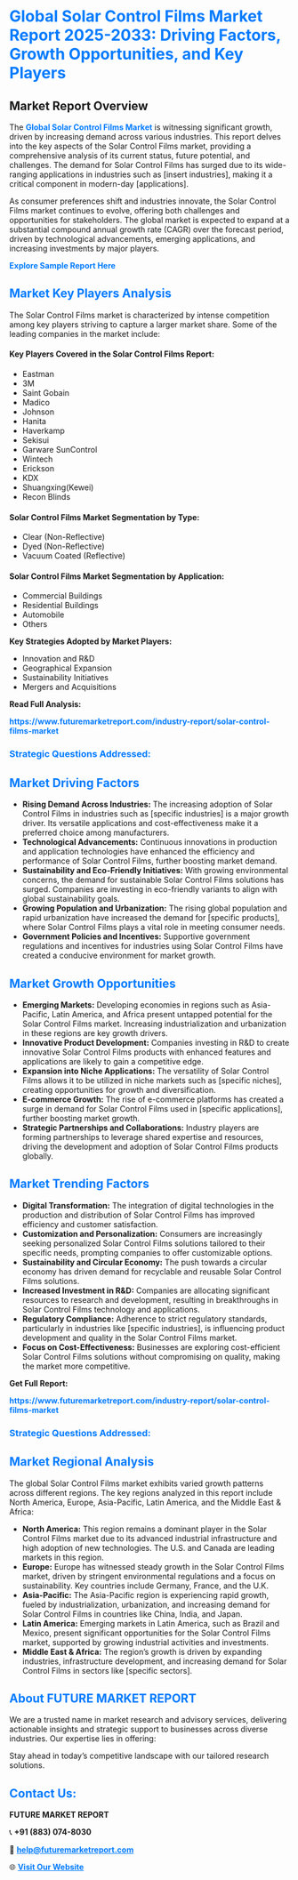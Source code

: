 <h1 style="color: #007BFF;">Global Solar Control Films Market Report 2025-2033: Driving Factors, Growth Opportunities, and Key Players</h1>

<section id="overview">
<h2>Market Report Overview</h2>
<p>The <a href="https://www.futuremarketreport.com/industry-report/solar-control-films-market" style="color: #007BFF; text-decoration: none;"><strong>Global Solar Control Films Market</strong></a> is witnessing significant growth, driven by increasing demand across various industries. This report delves into the key aspects of the Solar Control Films market, providing a comprehensive analysis of its current status, future potential, and challenges. The demand for Solar Control Films has surged due to its wide-ranging applications in industries such as [insert industries], making it a critical component in modern-day [applications].</p>
<p>As consumer preferences shift and industries innovate, the Solar Control Films market continues to evolve, offering both challenges and opportunities for stakeholders. The global market is expected to expand at a substantial compound annual growth rate (CAGR) over the forecast period, driven by technological advancements, emerging applications, and increasing investments by major players.</p>
</section>

<section id="overview">
<p><a href="https://www.futuremarketreport.com/request-sample/reportId=41635" style="color: #007BFF; text-decoration: none;"><strong>Explore Sample Report Here</strong></a></p>
</section>

<section id="key-players">
<h2 style="color: #007BFF;">Market Key Players Analysis</h2>
<p>The Solar Control Films market is characterized by intense competition among key players striving to capture a larger market share. Some of the leading companies in the market include:</p>
<h4>Key Players Covered in the Solar Control Films Report:</h4>
<ul><li>Eastman</li><li>3M</li><li>Saint Gobain</li><li>Madico</li><li>Johnson</li><li>Hanita</li><li>Haverkamp</li><li>Sekisui</li><li>Garware SunControl</li><li>Wintech</li><li>Erickson</li><li>KDX</li><li>Shuangxing(Kewei)</li><li>Recon Blinds</li></ul>
<h4>Solar Control Films Market Segmentation by Type:</h4>
<ul><li>Clear (Non-Reflective)</li><li>Dyed (Non-Reflective)</li><li>Vacuum Coated (Reflective)</li></ul>

<h4>Solar Control Films Market Segmentation by Application:</h4>
<ul><li>Commercial Buildings</li><li>Residential Buildings</li><li>Automobile</li><li>Others</li></ul>
<p><strong>Key Strategies Adopted by Market Players:</strong></p>
<ul>
<li>Innovation and R&D</li>
<li>Geographical Expansion</li>
<li>Sustainability Initiatives</li>
<li>Mergers and Acquisitions</li>
</ul>
</section>

<section>
<p><strong>Read Full Analysis: </strong></p><a href="https://www.futuremarketreport.com/industry-report/solar-control-films-market" style="color: #007BFF; text-decoration: none;"><strong>https://www.futuremarketreport.com/industry-report/solar-control-films-market</strong></a>
<h3 style="color: #007BFF;">Strategic Questions Addressed:</h3>
</section>

<section id="driving-factors">
<h2 style="color: #007BFF;">Market Driving Factors</h2>
<ul>
<li><strong>Rising Demand Across Industries:</strong> The increasing adoption of Solar Control Films in industries such as [specific industries] is a major growth driver. Its versatile applications and cost-effectiveness make it a preferred choice among manufacturers.</li>
<li><strong>Technological Advancements:</strong> Continuous innovations in production and application technologies have enhanced the efficiency and performance of Solar Control Films, further boosting market demand.</li>
<li><strong>Sustainability and Eco-Friendly Initiatives:</strong> With growing environmental concerns, the demand for sustainable Solar Control Films solutions has surged. Companies are investing in eco-friendly variants to align with global sustainability goals.</li>
<li><strong>Growing Population and Urbanization:</strong> The rising global population and rapid urbanization have increased the demand for [specific products], where Solar Control Films plays a vital role in meeting consumer needs.</li>
<li><strong>Government Policies and Incentives:</strong> Supportive government regulations and incentives for industries using Solar Control Films have created a conducive environment for market growth.</li>
</ul>
</section>

<section id="growth-opportunities">
<h2 style="color: #007BFF;">Market Growth Opportunities</h2>
<ul>
<li><strong>Emerging Markets:</strong> Developing economies in regions such as Asia-Pacific, Latin America, and Africa present untapped potential for the Solar Control Films market. Increasing industrialization and urbanization in these regions are key growth drivers.</li>
<li><strong>Innovative Product Development:</strong> Companies investing in R&D to create innovative Solar Control Films products with enhanced features and applications are likely to gain a competitive edge.</li>
<li><strong>Expansion into Niche Applications:</strong> The versatility of Solar Control Films allows it to be utilized in niche markets such as [specific niches], creating opportunities for growth and diversification.</li>
<li><strong>E-commerce Growth:</strong> The rise of e-commerce platforms has created a surge in demand for Solar Control Films used in [specific applications], further boosting market growth.</li>
<li><strong>Strategic Partnerships and Collaborations:</strong> Industry players are forming partnerships to leverage shared expertise and resources, driving the development and adoption of Solar Control Films products globally.</li>
</ul>
</section>

<section id="trending-factors">
<h2 style="color: #007BFF;">Market Trending Factors</h2>
<ul>
<li><strong>Digital Transformation:</strong> The integration of digital technologies in the production and distribution of Solar Control Films has improved efficiency and customer satisfaction.</li>
<li><strong>Customization and Personalization:</strong> Consumers are increasingly seeking personalized Solar Control Films solutions tailored to their specific needs, prompting companies to offer customizable options.</li>
<li><strong>Sustainability and Circular Economy:</strong> The push towards a circular economy has driven demand for recyclable and reusable Solar Control Films solutions.</li>
<li><strong>Increased Investment in R&D:</strong> Companies are allocating significant resources to research and development, resulting in breakthroughs in Solar Control Films technology and applications.</li>
<li><strong>Regulatory Compliance:</strong> Adherence to strict regulatory standards, particularly in industries like [specific industries], is influencing product development and quality in the Solar Control Films market.</li>
<li><strong>Focus on Cost-Effectiveness:</strong> Businesses are exploring cost-efficient Solar Control Films solutions without compromising on quality, making the market more competitive.</li>
</ul>
</section>

<section>
<p><strong>Get Full Report: </strong></p><a href="https://www.futuremarketreport.com/industry-report/solar-control-films-market" style="color: #007BFF; text-decoration: none;"><strong>https://www.futuremarketreport.com/industry-report/solar-control-films-market</strong></a>
<h3 style="color: #007BFF;">Strategic Questions Addressed:</h3>
</section>


<section id="regional-analysis">
<h2 style="color: #007BFF;">Market Regional Analysis</h2>
<p>The global Solar Control Films market exhibits varied growth patterns across different regions. The key regions analyzed in this report include North America, Europe, Asia-Pacific, Latin America, and the Middle East & Africa:</p>
<ul>
<li><strong>North America:</strong> This region remains a dominant player in the Solar Control Films market due to its advanced industrial infrastructure and high adoption of new technologies. The U.S. and Canada are leading markets in this region.</li>
<li><strong>Europe:</strong> Europe has witnessed steady growth in the Solar Control Films market, driven by stringent environmental regulations and a focus on sustainability. Key countries include Germany, France, and the U.K.</li>
<li><strong>Asia-Pacific:</strong> The Asia-Pacific region is experiencing rapid growth, fueled by industrialization, urbanization, and increasing demand for Solar Control Films in countries like China, India, and Japan.</li>
<li><strong>Latin America:</strong> Emerging markets in Latin America, such as Brazil and Mexico, present significant opportunities for the Solar Control Films market, supported by growing industrial activities and investments.</li>
<li><strong>Middle East & Africa:</strong> The region’s growth is driven by expanding industries, infrastructure development, and increasing demand for Solar Control Films in sectors like [specific sectors].</li>
</ul>
</section>

<footer>
<h2 style="color: #007BFF;">About FUTURE MARKET REPORT</h2>
<p>We are a trusted name in market research and advisory services, delivering actionable insights and strategic support to businesses across diverse industries. Our expertise lies in offering:</p>

<p>Stay ahead in today’s competitive landscape with our tailored research solutions.</p>

<h2 style="color: #007BFF;">Contact Us:</h2>
<p><strong>FUTURE MARKET REPORT</strong></p>
<p>📞 <strong>+91 (883) 074-8030</strong></p>
<p>📧 <strong><a href="mailto:help@futuremarketreport.com" style="color: #007BFF;">help@futuremarketreport.com</a></strong></p>
<p>🌐 <strong><a href="https://www.futuremarketreport.com/" style="color: #007BFF;">Visit Our Website</a></strong></p>
</footer>